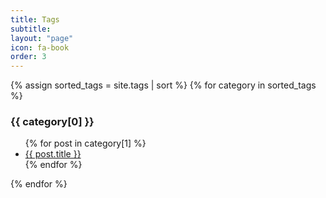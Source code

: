 ```yaml
---
title: Tags
subtitle: 
layout: "page"
icon: fa-book
order: 3
---
```


{% assign sorted_tags = site.tags | sort %}
{% for category in sorted_tags %}
<!-- {% for category in site.tags %} -->
  <h3>{{ category[0] }}</h3>
  <ul>
    {% for post in category[1] %}
      <!-- <li><a>{{ post.title }}</a></li> -->
      <li><a href="{{ site.baseurl }}{{ post.url }}">{{ post.title }}</a></li>
    {% endfor %}
  </ul>
{% endfor %}